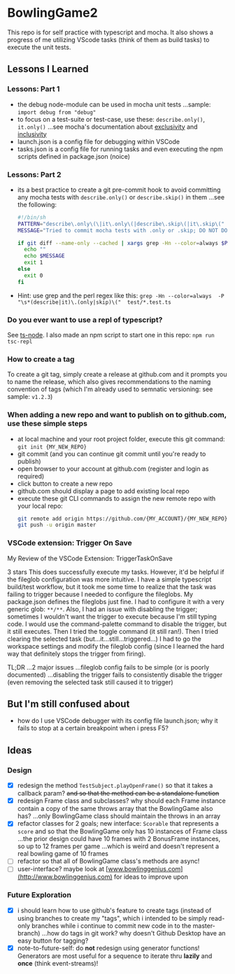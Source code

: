 # BowlingGame2

This repo is for self practice with typescript and mocha. It also shows a progress of me utilizing VScode tasks (think of them as build tasks) to execute the unit tests.

## Lessons I Learned

### Lessons: Part 1

- the debug node-module can be used in mocha unit tests ...sample: ```import debug from "debug"```
- to focus on a test-suite or test-case, use these: `describe.only()`, `it.only()` ...see mocha's documentation about [exclusivity](https://mochajs.org/#exclusive-tests) and [inclusivity](https://mochajs.org/#inclusive-tests)
- launch.json is a config file for debugging within VSCode
- tasks.json is a config file for running tasks and even executing the npm scripts defined in package.json (noice)

### Lessons: Part 2

- its a best practice to create a git pre-commit hook to avoid committing any mocha tests with `describe.only()` or `describe.skip()` in them ...see the following:
    ```bash
    #!/bin/sh
    PATTERN="describe\.only\(\|it\.only\(|describe\.skip\(|it\.skip\("
    MESSAGE="Tried to commit mocha tests with .only or .skip; DO NOT DO THAT ANYMORE!"

    if git diff --name-only --cached | xargs grep -Hn --color=always $PATTERN; then
      echo ""
      echo $MESSAGE
      exit 1
    else
      exit 0
    fi
    ```
- Hint: use grep and the perl regex like this: `grep -Hn --color=always  -P "\s*(describe|it)\.(only|skip)\("  test/*.test.ts`

### Do you ever want to use a repl of typescript?

See [ts-node](https://www.npmjs.com/package/ts-node).  I also made an npm script to start one in this repo: `npm run tsc-repl`

### How to create a tag

To create a git tag, simply create a release at github.com and it prompts you to name the release, which also gives recommendations to the naming convention of tags (which I'm already used to semnatic versioning: see sample: `v1.2.3`)

### When adding a new repo and want to publish on to github.com, use these simple steps

- at local machine and your root project folder, execute this git command: `git init {MY_NEW_REPO}`
- git commit (and you can continue git commit until you're ready to publish)
- open browser to your account at github.com (register and login as required)
- click button to create a new repo
- github.com should display a page to add existing local repo
- execute these git CLI commands to assign the new remote repo with your local repo:
    ```bash
    git remote add origin https://github.com/{MY_ACCOUNT}/{MY_NEW_REPO}.git
    git push -u origin master
    ```

### VSCode extension: Trigger On Save

My Review of the VSCode Extension: TriggerTaskOnSave

3 stars
This does successfully execute my tasks. However, it'd be helpful if the fileglob configuration was more intuitive. I have a simple typescript build/test workflow, but it took me some time to realize that the task was failing to trigger because I needed to configure the fileglobs. My package.json defines the fileglobs just fine. I had to configure it with a very generic glob: `**/**`. Also, I had an issue with disabling the trigger; sometimes I wouldn't want the trigger to execute because I'm still typing code. I would use the command-palette command to disable the trigger, but it still executes. Then I tried the toggle command (it still ran!). Then I tried clearing the selected task (but...it...still...triggered...) I had to go the workspace settings and modify the fileglob config (since I learned the hard way that definitely stops the trigger from firing).

TL;DR ...2 major issues ...fileglob config fails to be simple (or is poorly documented) ...disabling the trigger fails to consistently disable the trigger (even removing the selected task still caused it to trigger)

## But I'm still confused about

- how do I use VSCode debugger with its config file launch.json; why it fails to stop at a certain breakpoint when i press F5?

## Ideas

### Design

- [x] redesign the method `TestSubject.playOpenFrame()` so that it takes a callback param? ~~and so that the method can be a standalone function~~
- [x] redesign Frame class and subclasses? why should each Frame instance contain a copy of the same throws array that the BowlingGame also has? ...only BowlingGame class should maintain the throws in an array
- [x] refactor classes for 2 goals; new interface: `Scorable` that represents a `score` and so that the BowlingGame only has 10 instances of Frame class ...the prior design could have 10 frames with 2 BonusFrame instances, so up to 12 frames per game ...which is weird and doesn't represent a real bowling game of 10 frames
- [ ] refactor so that all of BowlingGame class's methods are async!
- [ ] user-interface? maybe look at [www.bowlinggenius.com](http://www.bowlinggenius.com) for ideas to improve upon

### Future Exploration

- [x] i should learn how to use github's feature to create tags (instead of using branches to create my "tags", which i intended to be simply read-only branches while i continue to commit new code in to the master-branch) ...how do tags in git work? why doesn't Github Desktop have an easy button for tagging?
- [x] note-to-future-self: do **not** redesign using generator functions! Generators are most useful for a sequence to iterate thru **lazily** and **once** (think event-streams)!
